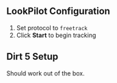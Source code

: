 ## LookPilot Configuration
1. Set protocol to `freetrack`
2. Click **Start** to begin tracking

## Dirt 5 Setup
Should work out of the box. 